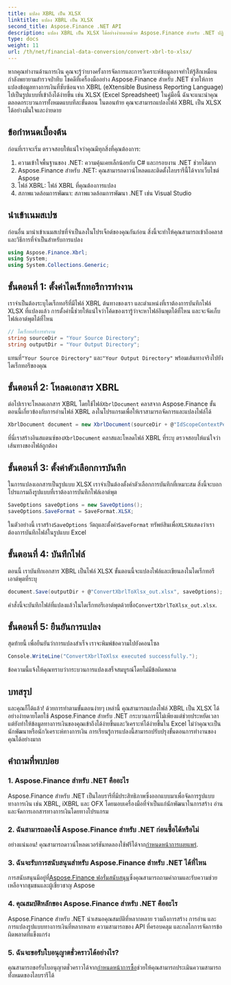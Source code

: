 ```yaml
---
title: แปลง XBRL เป็น XLSX
linktitle: แปลง XBRL เป็น XLSX
second_title: Aspose.Finance .NET API
description: แปลง XBRL เป็น XLSX ได้อย่างง่ายดายด้วย Aspose.Finance สำหรับ .NET ปฏิบัติตามคำแนะนำโดยละเอียดทีละขั้นตอนของเราเพื่อปรับปรุงกระบวนการแปลงข้อมูลทางการเงินของคุณ
type: docs
weight: 11
url: /th/net/financial-data-conversion/convert-xbrl-to-xlsx/
---
```

หากคุณทำงานด้านการเงิน คุณจะรู้ว่าบางครั้งการจัดการและการวิเคราะห์ข้อมูลอาจทำให้รู้สึกเหมือนกำลังพยายามสำรวจป่าทึบ โชคดีที่เครื่องมืออย่าง Aspose.Finance สำหรับ .NET ช่วยให้การแปลงข้อมูลทางการเงินที่ซับซ้อนจาก XBRL (eXtensible Business Reporting Language) ไปเป็นรูปแบบที่เข้าถึงได้ง่ายขึ้น เช่น XLSX (Excel Spreadsheet) ในคู่มือนี้ ฉันจะแนะนำคุณตลอดกระบวนการทั้งหมดแบบทีละขั้นตอน ในตอนท้าย คุณจะสามารถแปลงไฟล์ XBRL เป็น XLSX ได้อย่างมั่นใจและง่ายดาย
## ข้อกำหนดเบื้องต้น
ก่อนที่เราจะเริ่ม ตรวจสอบให้แน่ใจว่าคุณมีทุกสิ่งที่คุณต้องการ:
1. ความเข้าใจพื้นฐานของ .NET: ความคุ้นเคยเล็กน้อยกับ C# และกรอบงาน .NET ช่วยได้มาก
2. Aspose.Finance สำหรับ .NET: คุณสามารถดาวน์โหลดและติดตั้งไลบรารีนี้ได้จากเว็บไซต์ Aspose
3. ไฟล์ XBRL: ไฟล์ XBRL ที่คุณต้องการแปลง
4. สภาพแวดล้อมการพัฒนา: สภาพแวดล้อมการพัฒนา .NET เช่น Visual Studio
## นำเข้าเนมสเปซ
ก่อนอื่น มานำเข้าเนมสเปซที่จำเป็นลงในโปรเจ็กต์ของคุณกันก่อน สิ่งนี้จะทำให้คุณสามารถเข้าถึงคลาสและวิธีการที่จำเป็นสำหรับการแปลง
```csharp
using Aspose.Finance.Xbrl;
using System;
using System.Collections.Generic;
```
## ขั้นตอนที่ 1: ตั้งค่าไดเร็กทอรีการทำงาน
เราจำเป็นต้องระบุไดเร็กทอรีที่มีไฟล์ XBRL ต้นทางของเรา และตำแหน่งที่เราต้องการบันทึกไฟล์ XLSX ที่แปลงแล้ว การตั้งค่านี้ช่วยให้แน่ใจว่าโค้ดของเรารู้ว่าจะหาไฟล์อินพุตได้ที่ไหน และจะจัดเก็บไฟล์เอาต์พุตได้ที่ไหน
```csharp
// ไดเร็กทอรีการทำงาน
string sourceDir = "Your Source Directory";
string outputDir = "Your Output Directory";
```
 แทนที่`"Your Source Directory"` และ`"Your Output Directory"` พร้อมเส้นทางจริงไปยังไดเร็กทอรีของคุณ
## ขั้นตอนที่ 2: โหลดเอกสาร XBRL
 ต่อไปเราจะโหลดเอกสาร XBRL โดยใช้ไฟล์`XbrlDocument` คลาสจาก Aspose.Finance ขั้นตอนนี้เกี่ยวข้องกับการอ่านไฟล์ XBRL ลงในโปรแกรมเพื่อให้เราสามารถจัดการและแปลงไฟล์ได้
```csharp
XbrlDocument document = new XbrlDocument(sourceDir + @"IdScopeContextPeriodStartAfterEnd.xml");
```
 ที่นี่เราสร้างอินสแตนซ์ของ`XbrlDocument` คลาสและโหลดไฟล์ XBRL ที่ระบุ ตรวจสอบให้แน่ใจว่าเส้นทางของไฟล์ถูกต้อง
## ขั้นตอนที่ 3: ตั้งค่าตัวเลือกการบันทึก
ในการแปลงเอกสารเป็นรูปแบบ XLSX เราจำเป็นต้องตั้งค่าตัวเลือกการบันทึกที่เหมาะสม สิ่งนี้จะบอกโปรแกรมถึงรูปแบบที่เราต้องการบันทึกไฟล์เอาต์พุต
```csharp
SaveOptions saveOptions = new SaveOptions();
saveOptions.SaveFormat = SaveFormat.XLSX;
```
 ในตัวอย่างนี้ เราสร้าง`SaveOptions` วัตถุและตั้งค่า`SaveFormat` ทรัพย์สินเพื่อ`XLSX`แสดงว่าเราต้องการบันทึกไฟล์ในรูปแบบ Excel
## ขั้นตอนที่ 4: บันทึกไฟล์
ตอนนี้ เราบันทึกเอกสาร XBRL เป็นไฟล์ XLSX ขั้นตอนนี้จะแปลงไฟล์และเขียนลงในไดเร็กทอรีเอาต์พุตที่ระบุ
```csharp
document.Save(outputDir + @"ConvertXbrlToXlsx_out.xlsx", saveOptions);
```
 คำสั่งนี้จะบันทึกไฟล์ที่แปลงแล้วในไดเร็กทอรีเอาต์พุตด้วยชื่อ`ConvertXbrlToXlsx_out.xlsx`.
## ขั้นตอนที่ 5: ยืนยันการแปลง
สุดท้ายนี้ เพื่อยืนยันว่าการแปลงสำเร็จ เราจะพิมพ์ข้อความไปยังคอนโซล
```csharp
Console.WriteLine("ConvertXbrlToXlsx executed successfully.");
```
ข้อความนี้แจ้งให้คุณทราบว่ากระบวนการแปลงเสร็จสมบูรณ์โดยไม่มีข้อผิดพลาด
## บทสรุป
และคุณก็ได้แล้ว! ด้วยการทำตามขั้นตอนง่ายๆ เหล่านี้ คุณสามารถแปลงไฟล์ XBRL เป็น XLSX ได้อย่างง่ายดายโดยใช้ Aspose.Finance สำหรับ .NET กระบวนการนี้ไม่เพียงแต่ช่วยประหยัดเวลา แต่ยังทำให้ข้อมูลทางการเงินของคุณเข้าถึงได้ง่ายขึ้นและวิเคราะห์ได้ง่ายขึ้นใน Excel ไม่ว่าคุณจะเป็นนักพัฒนาหรือนักวิเคราะห์ทางการเงิน การเรียนรู้การแปลงนี้สามารถปรับปรุงขั้นตอนการทำงานของคุณได้อย่างมาก
## คำถามที่พบบ่อย
### 1. Aspose.Finance สำหรับ .NET คืออะไร
Aspose.Finance สำหรับ .NET เป็นไลบรารีที่มีประสิทธิภาพซึ่งออกแบบมาเพื่อจัดการรูปแบบทางการเงิน เช่น XBRL, iXBRL และ OFX โดยมอบเครื่องมือที่จำเป็นแก่นักพัฒนาในการสร้าง อ่าน และจัดการเอกสารทางการเงินโดยทางโปรแกรม
### 2. ฉันสามารถลองใช้ Aspose.Finance สำหรับ .NET ก่อนซื้อได้หรือไม่
 อย่างแน่นอน! คุณสามารถดาวน์โหลดเวอร์ชันทดลองใช้ฟรีได้จาก[กำหนดหน้าการเผยแพร่](https://releases.aspose.com/finance/net/).
### 3. ฉันจะรับการสนับสนุนสำหรับ Aspose.Finance สำหรับ .NET ได้ที่ไหน
 การสนับสนุนมีอยู่ที่[Aspose.Finance ฟอรั่มสนับสนุน](https://forum.aspose.com/c/finance/43)ซึ่งคุณสามารถถามคำถามและรับความช่วยเหลือจากชุมชนและผู้เชี่ยวชาญ Aspose
### 4. คุณสมบัติหลักของ Aspose.Finance สำหรับ .NET คืออะไร
Aspose.Finance สำหรับ .NET นำเสนอคุณสมบัติที่หลากหลาย รวมถึงการสร้าง การอ่าน และการแปลงรูปแบบทางการเงินที่หลากหลาย ความสามารถของ API ที่ครอบคลุม และกลไกการจัดการข้อผิดพลาดที่แข็งแกร่ง
### 5. ฉันจะขอรับใบอนุญาตชั่วคราวได้อย่างไร?
 คุณสามารถขอรับใบอนุญาตชั่วคราวได้จาก[กำหนดหน้าการซื้อ](https://purchase.aspose.com/temporary-license/)ช่วยให้คุณสามารถประเมินความสามารถทั้งหมดของไลบรารีได้
